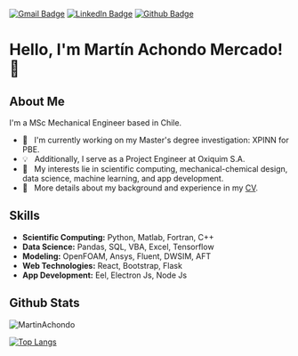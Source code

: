 
[![Gmail Badge](https://img.shields.io/badge/-martin.achondom@gmail.com-c14438?style=flat&logo=Gmail&logoColor=white&link=mailto:martin.achondom@gmail.com)](mailto:martin.achondom@gmail.com) 
[![LinkedIn Badge](https://img.shields.io/badge/-Martín%20Achondo%20Mercado-blue?style=flat&logo=Linkedin&logoColor=white&link=https://www.linkedin.com/in/mart%C3%ADn-achondo-mercado-49aa00247/?originalSubdomain=cl)](https://www.linkedin.com/in/mart%C3%ADn-achondo-mercado-49aa00247/?originalSubdomain=cl)
[![Github Badge](https://img.shields.io/badge/-MartinAchondo-grey?style=flat&logo=github&logoColor=white&link=https://github.com/MartinAchondo/)](https://www.github.com/MartinAchondo/)

# Hello, I'm Martín Achondo Mercado! 👋


## About Me

I'm a MSc Mechanical Engineer based in Chile.

- 🔭 &nbsp; I'm currently working on my Master's degree investigation: XPINN for PBE.
- 💡 &nbsp; Additionally, I serve as a Project Engineer at Oxiquim S.A.
- 🌱 &nbsp; My interests lie in scientific computing, mechanical-chemical design, data science, machine learning, and app development.
- 📄 &nbsp; More details about my background and experience in my [CV](https://github.com/MartinAchondo/MartinAchondo/blob/main/CV.pdf).

## Skills

- **Scientific Computing:** Python, Matlab, Fortran, C++
- **Data Science:** Pandas, SQL, VBA, Excel, Tensorflow
- **Modeling:** OpenFOAM, Ansys, Fluent, DWSIM, AFT
- **Web Technologies:** React, Bootstrap, Flask
- **App Development:** Eel, Electron Js, Node Js

## Github Stats

<p align=left> <img src=https://komarev.com/ghpvc/?username=MartinAchondo alt=MartinAchondo /> </p>

<!--[![Github stats](https://github-readme-stats.vercel.app/api?username=MartinAchondo&theme=tokyonight&include_all_commits=true)
](https://github.com/MartinAchondo/github-readme-stats)-->

[![Top Langs](https://github-readme-stats.vercel.app/api/top-langs/?username=MartinAchondo&layout=compact&theme=tokyonight&langs_count=5)
](https://github.com/MartinAchondo/github-readme-stats)
